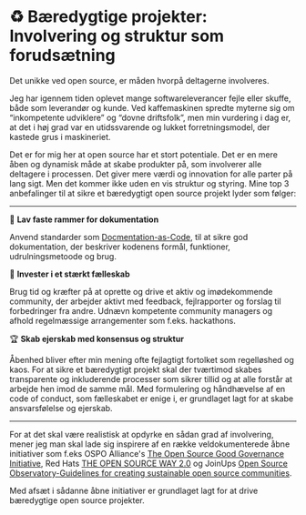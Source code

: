 # ♻️ Bæredygtige projekter: Involvering og struktur som forudsætning

Det unikke ved open source, er måden hvorpå deltagerne involveres. 

Jeg har igennem tiden oplevet mange softwareleverancer fejle eller skuffe, både som leverandør og kunde. Ved kaffemaskinen spredte myterne sig om “inkompetente udviklere” og “dovne driftsfolk”, men min vurdering i dag er, at det i høj grad var en utidssvarende og lukket forretningsmodel, der kastede grus i maskineriet.

Det er for mig her at open source har et stort potentiale. Det er en mere åben og dynamisk måde at skabe produkter på, som involverer alle deltagere i processen. Det giver mere værdi og innovation for alle parter på lang sigt. Men det kommer ikke uden en vis struktur og styring. Mine top 3 anbefalinger til at sikre et bæredygtigt open source projekt lyder som følger:

---

📄 **Lav faste rammer for dokumentation**

Anvend standarder som [Docmentation-as-Code](https://www.writethedocs.org/guide/docs-as-code/), til at sikre god dokumentation, der beskriver kodenens formål, funktioner, udrulningsmetoode og brug. 

🤝 **Invester i et stærkt fælleskab** 

Brug tid og kræfter på at oprette og drive et aktiv og imødekommende community, der arbejder aktivt med feedback, fejlrapporter og forslag til forbedringer fra andre. Udnævn kompetente community managers og afhold regelmæssige arrangementer som f.eks. hackathons.

🏆 **Skab ejerskab med konsensus og struktur**

Åbenhed bliver efter min mening ofte fejlagtigt fortolket som regelløshed og kaos. For at sikre et bæredygtigt projekt skal der tværtimod skabes transparente og inkluderende processer som sikrer tillid og at alle forstår at arbejde hen imod de samme mål. 
Med formulering og håndhævelse af en code of conduct, som fælleskabet er enige i, er grundlaget lagt for at skabe ansvarsfølelse og ejerskab.

---
For at det skal være realistisk at opdyrke en sådan grad af involvering, mener jeg man skal lade sig inspirere af en række veldokumenterede åbne initiativer som f.eks OSPO Alliance's [The Open Source Good Governance Initiative](https://ospo.zone/ggi/), Red Hats [THE OPEN SOURCE WAY 2.0](https://www.theopensourceway.org/the_open_source_way-guidebook-2.0.html) og JoinUps [Open Source Observatory-Guidelines for creating sustainable open source communities](https://joinup.ec.europa.eu/collection/open-source-observatory-osor/guidelines-creating-sustainable-open-source-communities). 

Med afsæt i sådanne åbne initiativer er grundlaget lagt for at drive bæredygtige open source projekter.
